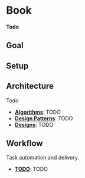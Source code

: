 # Book 

**Todo**

Goal
---------------------------------------------------------

## Setup

## Architecture

Todo
+ **[Algorithms](doc/todo.md)**: TODO
+ **[Design Patterns](doc/todo.md)**: TODO
+ **[Designs](doc/todo.md)**: TODO

## Workflow

Task automation and delivery.

+ **[TODO](doc/todo.md)**: TODO

